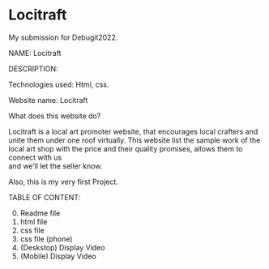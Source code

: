 # Locitraft

My submission for Debugit2022.

NAME: Locitraft

DESCRIPTION:

Technologies used: Html, css.

Website name: Locitraft

What does this website do?

Locitraft is a local art promoter website, that encourages local crafters and unite them under one roof virtually. 
This website list the sample work of the local art shop with the price and their quality promises, allows them to connect with us  
and we’ll let the seller know.

Also, this is my very first Project.

TABLE OF CONTENT:

0. Readme file
1. html file
2. css file
3. css file (phone)
4. (Deskstop) Display Video
5. (Mobile) Display Video
